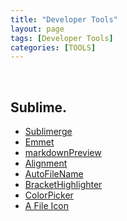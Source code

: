 ```yaml
---
title: "Developer Tools"
layout: page
tags: [Developer Tools]
categories: [TOOLS]
---
```


<br> 

## Sublime.  
- [Sublimerge](https://packagecontrol.io/packages/Sublimerge%20Pro)
- [Emmet](https://packagecontrol.io/packages/Emmet)
- [markdownPreview](https://packagecontrol.io/packages/MarkdownPreview)
- [Alignment](https://packagecontrol.io/packages/Alignment)
- [AutoFileName](https://packagecontrol.io/packages/AutoFileName)
- [BracketHighlighter](https://packagecontrol.io/packages/BracketHighlighter)
- [ColorPicker](https://packagecontrol.io/packages/ColorPicker)
- [A File Icon](https://packagecontrol.io/packages/A%20File%20Icon)

<br>  